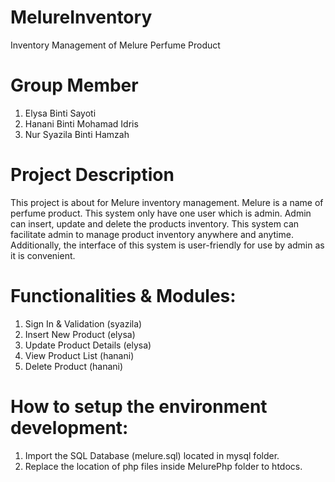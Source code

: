 # MelureInventory
Inventory Management of Melure Perfume Product

# Group Member
1) Elysa Binti Sayoti
2) Hanani Binti Mohamad Idris
3) Nur Syazila Binti Hamzah

# Project Description
This project is about for Melure inventory management. Melure is a name of perfume product. This system only have one user which is admin. Admin can insert, update and delete the products inventory. This system can facilitate admin to manage product inventory anywhere and anytime. Additionally, the interface of this system is user-friendly for use by admin as it is convenient.

# Functionalities & Modules:
1) Sign In & Validation (syazila)
2) Insert New Product (elysa)
3) Update Product Details (elysa)
4) View Product List (hanani)
5) Delete Product (hanani)

# How to setup the environment development:
1) Import the SQL Database (melure.sql) located in mysql folder. 
2) Replace the location of php files inside MelurePhp folder to htdocs.
